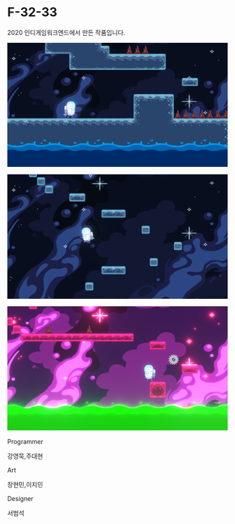 # F-32-33
2020 인디게임워크엔드에서 만든 작품입니다.


![Img0](./Img/1.png)

![Img1](./Img/2.png)

![Img2](./Img/3.png)


Programmer

강영묵,주대현

Art

장현민,이지민

Designer

서범석
